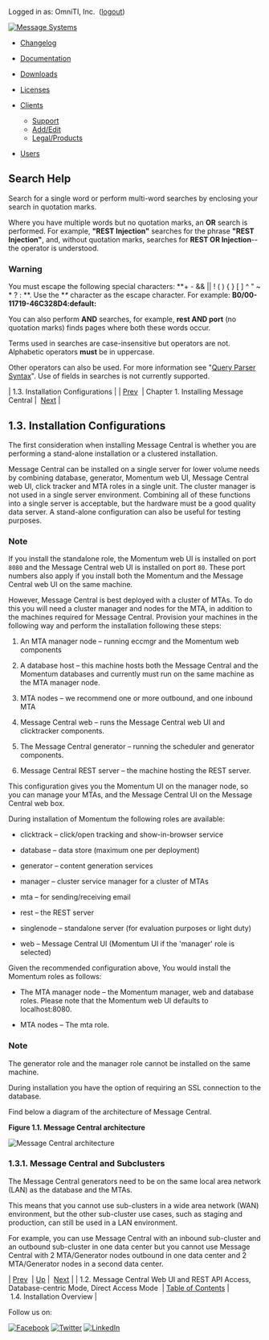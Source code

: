 Logged in as: OmniTI, Inc.  ([logout](https://support.messagesystems.com/logout.php))

[![Message Systems](https://support.messagesystems.com/images/ms-white205.png)](https://support.messagesystems.com/start.php) 

*   [Changelog](https://support.messagesystems.com/start.php?show=changelog)
*   [Documentation](https://support.messagesystems.com/docs/)
*   [Downloads](https://support.messagesystems.com/start.php)

*   [Licenses](https://support.messagesystems.com/license_summary.php)
*   <a href="">Clients</a>
    *   [Support](https://support.messagesystems.com/cs.php)
    *   [Add/Edit](https://support.messagesystems.com/edit_client.php)
    *   [Legal/Products](https://support.messagesystems.com/edit_products.php)
*   [Users](https://support.messagesystems.com/edit_customer.php)

## Search Help

Search for a single word or perform multi-word searches by enclosing your search in quotation marks.

Where you have multiple words but no quotation marks, an **OR** search is performed. For example, **"REST Injection"** searches for the phrase **"REST Injection"**, and, without quotation marks, searches for **REST OR Injection**--the operator is understood.

### Warning

You must escape the following special characters: **+ - && || ! ( ) { } [ ] ^ " ~ * ? : \**. Use the **\** character as the escape character. For example: **B0/00-11719-46C328D4\:default\:**

You can also perform **AND** searches, for example, **rest AND port** (no quotation marks) finds pages where both these words occur.

Terms used in searches are case-insensitive but operators are not. Alphabetic operators **must** be in uppercase.

Other operators can also be used. For more information see "[Query Parser Syntax](https://lucene.apache.org/core/old_versioned_docs/versions/3_0_0/queryparsersyntax.html)". Use of fields in searches is not currently supported.

| 1.3. Installation Configurations |
| [Prev](mc3-modes.php)  | Chapter 1. Installing Message Central |  [Next](mc-installation-overview.php) |

## 1.3. Installation Configurations

The first consideration when installing Message Central is whether you are performing a stand-alone installation or a clustered installation.

Message Central can be installed on a single server for lower volume needs by combining database, generator, Momentum web UI, Message Central web UI, click tracker and MTA roles in a single unit. The cluster manager is not used in a single server environment. Combining all of these functions into a single server is acceptable, but the hardware must be a good quality data server. A stand-alone configuration can also be useful for testing purposes.

### Note

If you install the standalone role, the Momentum web UI is installed on port `8080` and the Message Central web UI is installed on port `80`. These port numbers also apply if you install both the Momentum and the Message Central web UI on the same machine.

However, Message Central is best deployed with a cluster of MTAs. To do this you will need a cluster manager and nodes for the MTA, in addition to the machines required for Message Central. Provision your machines in the following way and perform the installation following these steps:

1.  An MTA manager node – running eccmgr and the Momentum web components

2.  A database host – this machine hosts both the Message Central and the Momentum databases and currently must run on the same machine as the MTA manager node.

3.  MTA nodes – we recommend one or more outbound, and one inbound MTA

4.  Message Central web – runs the Message Central web UI and clicktracker components.

5.  The Message Central generator – running the scheduler and generator components.

6.  Message Central REST server – the machine hosting the REST server.

This configuration gives you the Momentum UI on the manager node, so you can manage your MTAs, and the Message Central UI on the Message Central web box.

During installation of Momentum the following roles are available:

*   clicktrack – click/open tracking and show-in-browser service

*   database – data store (maximum one per deployment)

*   generator – content generation services

*   manager – cluster service manager for a cluster of MTAs

*   mta – for sending/receiving email

*   rest – the REST server

*   singlenode – standalone server (for evaluation purposes or light duty)

*   web – Message Central UI (Momentum UI if the 'manager' role is selected)

Given the recommended configuration above, You would install the Momentum roles as follows:

*   The MTA manager node – the Momentum manager, web and database roles. Please note that the Momentum web UI defaults to localhost:8080.

*   MTA nodes – The mta role.

### Note

The generator role and the manager role cannot be installed on the same machine.

During installation you have the option of requiring an SSL connection to the database.

Find below a diagram of the architecture of Message Central.

<a name="fig.mc.architecture"></a>

**Figure 1.1. Message Central architecture**

![Message Central architecture](images/MC_arch.png)

### 1.3.1. Message Central and Subclusters

The Message Central generators need to be on the same local area network (LAN) as the database and the MTAs.

This means that you cannot use sub-clusters in a wide area network (WAN) environment, but the other sub-cluster use cases, such as staging and production, can still be used in a LAN environment.

For example, you can use Message Central with an inbound sub-cluster and an outbound sub-cluster in one data center but you cannot use Message Central with 2 MTA/Generator nodes outbound in one data center and 2 MTA/Generator nodes in a second data center.

| [Prev](mc3-modes.php)  | [Up](mc-installation.php) |  [Next](mc-installation-overview.php) |
| 1.2. Message Central Web UI and REST API Access, Database-centric Mode, Direct Access Mode  | [Table of Contents](index.php) |  1.4. Installation Overview |

Follow us on:

[![Facebook](https://support.messagesystems.com/images/icon-facebook.png)](http://www.facebook.com/messagesystems) [![Twitter](https://support.messagesystems.com/images/icon-twitter.png)](http://twitter.com/#!/MessageSystems) [![LinkedIn](https://support.messagesystems.com/images/icon-linkedin.png)](http://www.linkedin.com/company/message-systems)